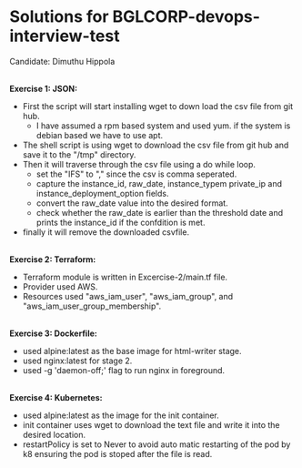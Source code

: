 # Solutions for BGLCORP-devops-interview-test  
Candidate: Dimuthu Hippola

<br><b>Exercise 1: JSON:</b><br>
- First the script will start installing wget to down load the csv file from git hub.<br>
  - I have assumed a rpm based system and used yum. if the system is debian based we have to use apt.
- The shell script is using wget to download the csv file from git hub and save it to the "/tmp" directory.<br>
- Then it will traverse through the csv file using a do while loop.<br>
    - set the "IFS" to "," since the csv is comma seperated.
    - capture the instance_id, raw_date, instance_typem private_ip and instance_deployment_option fields.
    - convert the raw_date value into the desired format.
    - check whether the raw_date is earlier than the threshold date and prints the instance_id if the confdition is met.
- finally it will remove the downloaded csvfile.<br>


<br><b>Exercise 2: Terraform:</b><br>
- Terraform module is written in Excercise-2/main.tf file.<br>
- Provider used AWS.
- Resources used "aws_iam_user", "aws_iam_group", and "aws_iam_user_group_membership".<br>

<br><b>Exercise 3: Dockerfile:</b><br>
- used alpine:latest as the base image for html-writer stage.<br>
- used nginx:latest for stage 2.<br>
- used -g 'daemon-off;' flag to run nginx in foreground.<br>

<br><b>Exercise 4: Kubernetes:</b><br>
- used alpine:latest as the image for the init container.<br>
- init container uses wget to download the text file and write it into the desired location.<br>
- restartPolicy is set to Never to avoid auto matic restarting of the pod by k8 ensuring the pod is stoped after the file is read.<br>
